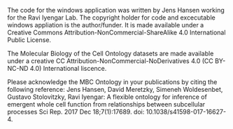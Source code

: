 The code for the windows application was written by Jens Hansen working for the Ravi Iyengar Lab. The copyright holder for code
and excecutable windows appliation is the author/funder. 
It is made available under a Creative Commons Attribution-NonCommercial-ShareAlike 4.0 International Public License.

The Molecular Biology of the Cell Ontology datasets are made available under a creative CC Attribution-NonCommercial-NoDerivatives 4.0 (CC BY-NC-ND 4.0) International liscence. 

Please acknowledge the MBC Ontology in your publications by citing the following reference:
Jens Hansen, David Meretzky, Simeneh Woldesenbet, Gustavo Stolovitzky, Ravi Iyengar: 
A flexible ontology for inference of emergent whole cell function from relationships between subcellular processes Sci Rep. 2017 Dec 18;7(1):17689. 
doi: 10.1038/s41598-017-16627-4.
